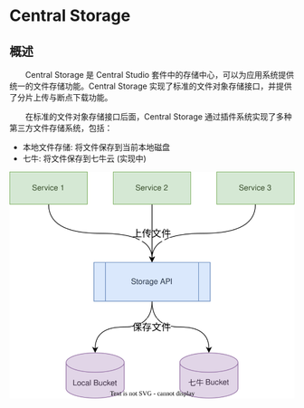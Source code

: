 # Central Storage
## 概述
&emsp;&emsp;Central Storage 是 Central Studio 套件中的存储中心，可以为应用系统提供统一的文件存储功能。Central Storage 实现了标准的文件对象存储接口，并提供了分片上传与断点下载功能。

&emsp;&emsp;在标准的文件对象存储接口后面，Central Storage 通过插件系统实现了多种第三方文件存储系统，包括：

- 本地文件存储: 将文件保存到当前本地磁盘
- 七牛: 将文件保存到七牛云 (实现中)

![](./assets/topology.svg)